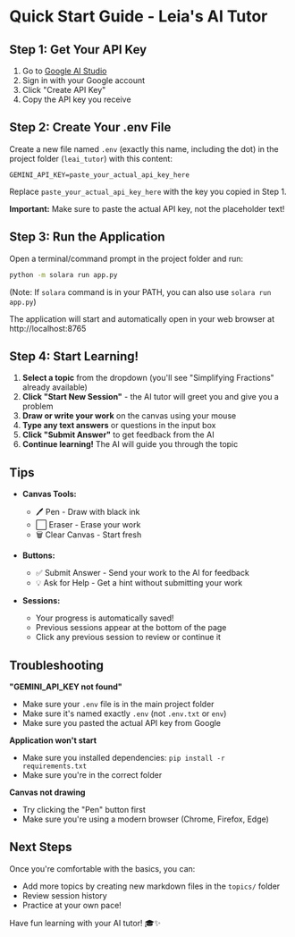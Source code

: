 # Quick Start Guide - Leia's AI Tutor

## Step 1: Get Your API Key

1. Go to [Google AI Studio](https://makersuite.google.com/app/apikey)
2. Sign in with your Google account
3. Click "Create API Key"
4. Copy the API key you receive

## Step 2: Create Your .env File

Create a new file named `.env` (exactly this name, including the dot) in the project folder (`leai_tutor`) with this content:

```
GEMINI_API_KEY=paste_your_actual_api_key_here
```

Replace `paste_your_actual_api_key_here` with the key you copied in Step 1.

**Important:** Make sure to paste the actual API key, not the placeholder text!

## Step 3: Run the Application

Open a terminal/command prompt in the project folder and run:

```bash
python -m solara run app.py
```

(Note: If `solara` command is in your PATH, you can also use `solara run app.py`)

The application will start and automatically open in your web browser at http://localhost:8765

## Step 4: Start Learning!

1. **Select a topic** from the dropdown (you'll see "Simplifying Fractions" already available)
2. **Click "Start New Session"** - the AI tutor will greet you and give you a problem
3. **Draw or write your work** on the canvas using your mouse
4. **Type any text answers** or questions in the input box
5. **Click "Submit Answer"** to get feedback from the AI
6. **Continue learning!** The AI will guide you through the topic

## Tips

- **Canvas Tools:**
  - 🖊️ Pen - Draw with black ink
  - ⬜ Eraser - Erase your work
  - 🗑️ Clear Canvas - Start fresh

- **Buttons:**
  - ✅ Submit Answer - Send your work to the AI for feedback
  - 💡 Ask for Help - Get a hint without submitting your work

- **Sessions:**
  - Your progress is automatically saved!
  - Previous sessions appear at the bottom of the page
  - Click any previous session to review or continue it

## Troubleshooting

**"GEMINI_API_KEY not found"**
- Make sure your `.env` file is in the main project folder
- Make sure it's named exactly `.env` (not `.env.txt` or `env`)
- Make sure you pasted the actual API key from Google

**Application won't start**
- Make sure you installed dependencies: `pip install -r requirements.txt`
- Make sure you're in the correct folder

**Canvas not drawing**
- Try clicking the "Pen" button first
- Make sure you're using a modern browser (Chrome, Firefox, Edge)

## Next Steps

Once you're comfortable with the basics, you can:
- Add more topics by creating new markdown files in the `topics/` folder
- Review session history
- Practice at your own pace!

Have fun learning with your AI tutor! 🎓✨

